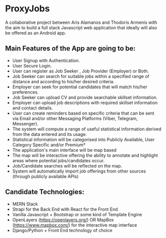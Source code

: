 # ProxyJobs

A collaborative project between Aris Alamanos and Thodoris Armenis with the aim to build a full stack Javascript web application that
ideally will also be offered as an Android app.

## Main Features of the App are going to be:

- User Signup with Authentication.
- User Secure Login.
- User can register as Job Seeker , Job Provider (Employer) or Both.
- Job Seeker can search for suitable jobs within a specified range of distance and according to his/her desired criteria.
- Employer can seek for potential candidates that will match his/her preferences.
- Job Seeker can upload CV and provide searchable skillset information.
- Employer can upload job descriptions with required skillset information and contact details.
- User can create reminders based on specific criteria that can be sent via Email and/or other Messaging Platforms (Viber, Telegram, Messenger).
- The system will compute a range of useful statistical information derived from the data entered and its usage.
- Statistical information will be categorised into Publicly Available, User Category Specific and/or Premium*
- The application's main interface will be map based
- The map will be interactive offering the ability to annotate and highlight areas where potential jobs/candidates occur.
- Job/Candidate searches will be reflected on the map.
- System will automatically import job offerings from other sources (through publicly available APIs)



## Candidate Technologies:

- MERN Stack
- Strapi for the Back End with React for the Front End
- Vanilla Javascript + Bootstrap or some kind of Template Engine
- OpenLayers (https://openlayers.org/) OR MapBox (https://www.mapbox.com/) for the interactive map interface
- Django/Python + Front End technology of choice


